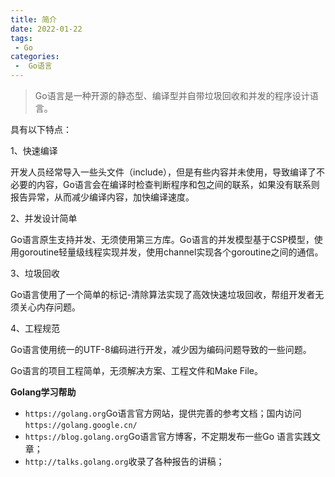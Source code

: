 ```yaml
---
title: 简介
date: 2022-01-22
tags:
 - Go
categories:
 -  Go语言
---
```



>Go语言是一种开源的静态型、编译型并自带垃圾回收和并发的程序设计语言。

具有以下特点：

1、快速编译

开发人员经常导入一些头文件（include），但是有些内容并未使用，导致编译了不必要的内容，Go语言会在编译时检查判断程序和包之间的联系，如果没有联系则报告异常，从而减少编译内容，加快编译速度。

2、并发设计简单

Go语言原生支持并发、无须使用第三方库。Go语言的并发模型基于CSP模型，使用goroutine轻量级线程实现并发，使用channel实现各个goroutine之间的通信。

3、垃圾回收

Go语言使用了一个简单的标记-清除算法实现了高效快速垃圾回收，帮组开发者无须关心内存问题。

4、工程规范

Go语言使用统一的UTF-8编码进行开发，减少因为编码问题导致的一些问题。

Go语言的项目工程简单，无须解决方案、工程文件和Make File。

**Golang学习帮助**

- `https://golang.org`Go语言官方网站，提供完善的参考文档；国内访问`https://golang.google.cn/`
- `https://blog.golang.org`Go语言官方博客，不定期发布一些Go 语言实践文章；
- `http://talks.golang.org`收录了各种报告的讲稿；